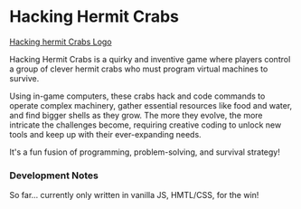 # Hacking Hermit Crabs

[Hacking hermit Crabs Logo](https://github.com/BrettFraley/hacking-hermit-crabs-gmtk-game-jam/blob/main/hermit-crab.png)

Hacking Hermit Crabs is a quirky and inventive game where players control a group of clever hermit crabs who must program virtual machines to survive.

Using in-game computers, these crabs hack and code commands to operate complex machinery, gather essential resources like food and water, and find bigger shells as they grow. The more they evolve, the more intricate the challenges become, requiring creative coding to unlock new tools and keep up with their ever-expanding needs. 
 
It's a fun fusion of programming, problem-solving, and survival strategy!

### Development Notes

So far... currently only written in vanilla JS, HMTL/CSS, for the win!
